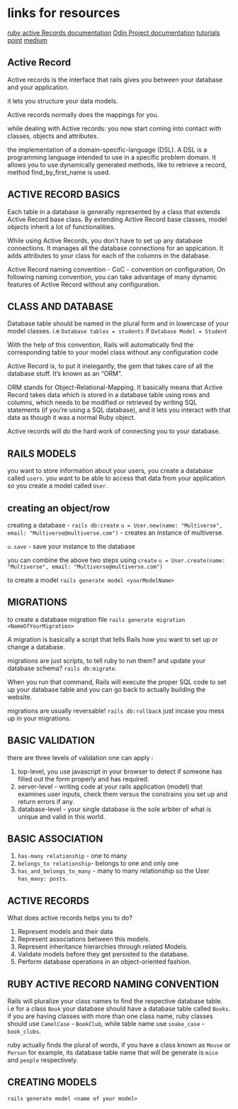 # links for resources

[ruby active Records documentation](https://guides.rubyonrails.org/active_record_basics.html#schema-conventions)
[Odin Project documentation](https://www.theodinproject.com/lessons/ruby-on-rails-active-record-basics)
[tutorials point](https://www.tutorialspoint.com/ruby-on-rails/rails-active-records.htm)
[medium](https://medium.com/oceanize-geeks/the-active-record-and-data-mappers-of-orm-pattern-eefb8262b7bb#:~:text=Active%20Record%3A%20The%20Web's%20Favorite,to%20the%20table%20upon%20save.)

## Active Record

Active records is the interface that rails gives you between your database and your application.

it lets you structure your data models.

Active records normally does the mappings for you.

while dealing with Active records: you now start coming into contact with classes, objects and attributes.

the implementation of a domain-specific-language (DSL). A DSL is a programming language intended to use in a specific problem domain. It allows you to use dynamically generated methods, like to retrieve a record, method find_by_first_name is used.

## ACTIVE RECORD BASICS

Each table in a database is generally represented by a class that extends Active Record base class. By extending Active Record base classes, model objects inherit a lot of functionalities.

While using Active Records, you don't have to set up any database connections. It manages all the database connections for an appication. It adds attributes to your class for each of the columns in the database.

Active Record naming convention - CoC - convention on configuration, On following naming convention, you can take advantage of many dynamic features of Active Record without any configuration.

## CLASS AND DATABASE

Database table should be named in the plural form and in lowercase of your model classes. i.e `Database tables = students` if `Database Model = Student`

With the help of this convention, Rails will automatically find the corresponding table to your model class without any configuration code

Active Record is, to put it inelegantly, the gem that takes care of all the database stuff. It’s known as an “ORM”.

ORM stands for Object-Relational-Mapping. It basically means that Active Record takes data which is stored in a database table using rows and columns, which needs to be modified or retrieved by writing SQL statements (if you’re using a SQL database), and it lets you interact with that data as though it was a normal Ruby object.

Active records will do the hard work of connecting you to your database.

## RAILS MODELS

you want to store information about your users, you create a database called `users`.
you want to be able to access that data from your application so you create a model called `User`.

## creating an object/row

creating a database - `rails db:create`
`u = User.new(name: "Multiverse", email: "Multiverse@multiverse.com")`  - creates an instance of multiverse.

`u.save` - save your instance to the database

you can combine the above two steps using `create`
`u = User.create(name: "Multiverse", email: "Multiverse@multiverse.com")`

to create a model `rails generate model <yourModelName>`

## MIGRATIONS

to create a database migration file `rails generate migration <NameOfYourMigration>`

A migration is basically a script that tells Rails how you want to set up or change a database.

migrations are just scripts, to tell ruby to run them? and update your database schema? `rails db:migrate`.

When you run that command, Rails will execute the proper SQL code to set up your database table and you can go back to actually building the website.

migrations are usually reversable! `rails db:rollback` just incase you mess up in your migrations.

## BASIC VALIDATION

there are three levels of validation one can apply :

1. top-level, you use javascript in your browser to detect if someone has filled out the form properly and has required.
2. server-level - writing code at your rails application (model) that examines user inputs, check them versus the constrains you set up and return errors if any.
3. database-level - your single database is the sole arbiter of what is unique and valid in this world.

## BASIC ASSOCIATION

1. `has-many relationship` - one to many
2. `belongs_to relationship`- belongs to one and only one
3. `has_and_belongs_to_many` - many to many relationship
so the User `has_many: posts`.

## ACTIVE RECORDS

What does active records helps you to do?

1. Represent models and their data
2. Represent associations between this models.
3. Represent inheritance hierarchies through related Models.
4. Validate models before they get persisted to the database.
5. Perform database operations in an object-oriented fashion.

## RUBY ACTIVE RECORD NAMING CONVENTION

Rails will pluralize your class names to find the respective database table.
i.e for a class `Book` your database should have a database table called `Books`.
if you are having classes with more than one class name, ruby classes should use `CamelCase` - `BookClub`, while table name use `snake_case` - `book_clubs`.

ruby actually finds the plural of words, if you have a class known as `Mouse` or `Person` for example, its database table name that will be generate is `mice` and `people` respectively.

## CREATING MODELS

`rails generate model <name of your model>`
